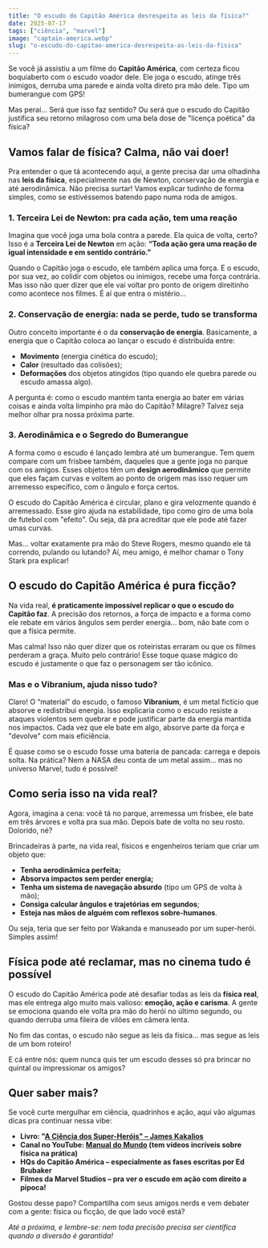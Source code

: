 ```yaml
---
title: "O escudo do Capitão América desrespeita as leis da física?"
date: 2025-07-17
tags: ["ciência", "marvel"]
image: "captain-america.webp"
slug: "o-escudo-do-capitao-america-desrespeita-as-leis-da-fisica"
---
```


Se você já assistiu a um filme do **Capitão América**, com certeza ficou boquiaberto com o escudo voador dele. Ele joga o escudo, atinge três inimigos, derruba uma parede e ainda volta direto pra mão dele. Tipo um bumerangue com GPS!

Mas peraí... Será que isso faz sentido? Ou será que o escudo do Capitão justifica seu retorno milagroso com uma bela dose de "licença poética" da física?

## Vamos falar de física? Calma, não vai doer!

Pra entender o que tá acontecendo aqui, a gente precisa dar uma olhadinha nas **leis da física**, especialmente nas de Newton, conservação de energia e até aerodinâmica. Não precisa surtar! Vamos explicar tudinho de forma simples, como se estivéssemos batendo papo numa roda de amigos.

### 1. Terceira Lei de Newton: pra cada ação, tem uma reação

Imagina que você joga uma bola contra a parede. Ela quica de volta, certo? Isso é a **Terceira Lei de Newton** em ação: **“Toda ação gera uma reação de igual intensidade e em sentido contrário.”**

Quando o Capitão joga o escudo, ele também aplica uma força. E o escudo, por sua vez, ao colidir com objetos ou inimigos, recebe uma força contrária. Mas isso não quer dizer que ele vai voltar pro ponto de origem direitinho como acontece nos filmes. É aí que entra o mistério...

### 2. Conservação de energia: nada se perde, tudo se transforma

Outro conceito importante é o da **conservação de energia**. Basicamente, a energia que o Capitão coloca ao lançar o escudo é distribuída entre:

*   **Movimento** (energia cinética do escudo);
*   **Calor** (resultado das colisões);
*   **Deformações** dos objetos atingidos (tipo quando ele quebra parede ou escudo amassa algo).

A pergunta é: como o escudo mantém tanta energia ao bater em várias coisas e ainda volta limpinho pra mão do Capitão? Milagre? Talvez seja melhor olhar pra nossa próxima parte.

### 3. Aerodinâmica e o Segredo do Bumerangue

A forma como o escudo é lançado lembra até um bumerangue. Tem quem compare com um frisbee também, daqueles que a gente joga no parque com os amigos. Esses objetos têm um **design aerodinâmico** que permite que eles façam curvas e voltem ao ponto de origem mas isso requer um arremesso específico, com o ângulo e força certos.

O escudo do Capitão América é circular, plano e gira velozmente quando é arremessado. Esse giro ajuda na estabilidade, tipo como giro de uma bola de futebol com "efeito". Ou seja, dá pra acreditar que ele pode até fazer umas curvas.

Mas... voltar exatamente pra mão do Steve Rogers, mesmo quando ele tá correndo, pulando ou lutando? Aí, meu amigo, é melhor chamar o Tony Stark pra explicar!

## O escudo do Capitão América é pura ficção?

Na vida real, **é praticamente impossível replicar o que o escudo do Capitão faz**. A precisão dos retornos, a força de impacto e a forma como ele rebate em vários ângulos sem perder energia... bom, não bate com o que a física permite.

Mas calma! Isso não quer dizer que os roteiristas erraram ou que os filmes perderam a graça. Muito pelo contrário! Esse toque quase mágico do escudo é justamente o que faz o personagem ser tão icônico.

### Mas e o Vibranium, ajuda nisso tudo?

Claro! O “material” do escudo, o famoso **Vibranium**, é um metal fictício que absorve e redistribui energia. Isso explicaria como o escudo resiste a ataques violentos sem quebrar e pode justificar parte da energia mantida nos impactos. Cada vez que ele bate em algo, absorve parte da força e "devolve" com mais eficiência.

É quase como se o escudo fosse uma bateria de pancada: carrega e depois solta. Na prática? Nem a NASA deu conta de um metal assim... mas no universo Marvel, tudo é possível!

## Como seria isso na vida real?

Agora, imagina a cena: você tá no parque, arremessa um frisbee, ele bate em três árvores e volta pra sua mão. Depois bate de volta no seu rosto. Dolorido, né?

Brincadeiras à parte, na vida real, físicos e engenheiros teriam que criar um objeto que:

*   **Tenha aerodinâmica perfeita;**
*   **Absorva impactos sem perder energia;**
*   **Tenha um sistema de navegação absurdo** (tipo um GPS de volta à mão);
*   **Consiga calcular ângulos e trajetórias em segundos**;
*   **Esteja nas mãos de alguém com reflexos sobre-humanos**.

Ou seja, teria que ser feito por Wakanda e manuseado por um super-herói. Simples assim!

## Física pode até reclamar, mas no cinema tudo é possível

O escudo do Capitão América pode até desafiar todas as leis da **física real**, mas ele entrega algo muito mais valioso: **emoção, ação e carisma**. A gente se emociona quando ele volta pra mão do herói no último segundo, ou quando derruba uma fileira de vilões em câmera lenta.

No fim das contas, o escudo não segue as leis da física… mas segue as leis de um bom roteiro!

E cá entre nós: quem nunca quis ter um escudo desses só pra brincar no quintal ou impressionar os amigos?

## Quer saber mais?

Se você curte mergulhar em ciência, quadrinhos e ação, aqui vão algumas dicas pra continuar nessa vibe:

*   **Livro: "[A Ciência dos Super-Heróis" – James Kakalios](http://kakalios.com/books/the-physics-of-superheroes/)**
*   **Canal no YouTube: [Manual do Mundo](https://www.youtube.com/MANUALDOMUNDO) (tem vídeos incríveis sobre física na prática)**
*   **HQs do Capitão América – especialmente as fases escritas por Ed Brubaker**
*   **Filmes da Marvel Studios – pra ver o escudo em ação com direito a pipoca!**

Gostou desse papo? Compartilha com seus amigos nerds e vem debater com a gente: física ou ficção, de que lado você está?

_Até a próxima, e lembre-se: nem toda precisão precisa ser científica quando a diversão é garantida!_